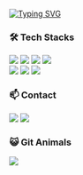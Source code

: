 <a href="https://git.io/typing-svg"><img src="https://readme-typing-svg.demolab.com?font=Black+Han+Sans&size=35&duration=2000&pause=1000&color=000000&vCenter=true&width=435&lines=Hello%2C+World!+I'm+jieun!;%EC%95%88%EB%85%95%ED%95%98%EC%84%B8%EC%9A%94!+jieun%EC%9E%85%EB%8B%88%EB%8B%A4!" alt="Typing SVG" /></a>

<h3>🛠️ Tech Stacks</h3>
<div>
  <img src="https://img.shields.io/badge/Java-007396?style=flat&logo=java&logoColor=white" />
  <img src="https://img.shields.io/badge/JavaScript-F7DF1E?style=flat&logo=javascript&logoColor=black" />
  <img src="https://img.shields.io/badge/Spring_Boot-6DB33F?style=flat&logo=springboot&logoColor=white" />
  <img src="https://img.shields.io/badge/php-777BB4?style=flat&logo=php&logoColor=white" />
  <br />
  <img src="https://img.shields.io/badge/MySQL-4479A1?style=flat&logo=mysql&logoColor=white" />
  <img src="https://img.shields.io/badge/Git-F05032?style=flat&logo=git&logoColor=white" />
  <img src="https://img.shields.io/badge/GitHub-181717?style=flat&logo=github&logoColor=white" />
</div>

<h3>📫 Contact</h3>
<div>
  <a href="https://yje44428.tistory.com" style="display:inline-block;"><img src="https://img.shields.io/badge/TISTORY-FF5722?style=flat&logo=tistory&logoColor=ffffff" /></a>
  <a href="mailto:c0d1ngyje@gmail.com" style="display:inline-block;"><img src="https://img.shields.io/badge/Gmail-D14836?style=flat&logo=gmail&logoColor=white" /></a>
</div> 

<h3>😺 Git Animals</h3>
<div>
  <a href="https://www.gitanimals.org/en_US?utm_medium=image&utm_source=yxxjxxeee&utm_content=farm" target="_blank" rel="noopener noreferrer" style="display:inline-block;">
    <img src="https://render.gitanimals.org/farms/yxxjxxeee" style="max-width:100%" />
  </a>
</div>
